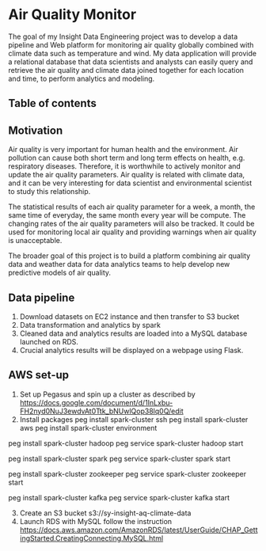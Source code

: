 # Air Quality Monitor
The goal of my Insight Data Engineering project was to develop a data pipeline and Web platform for monitoring air quality globally combined with climate data such as temperature and wind. My data application will provide a relational database that data scientists and analysts can easily query and retrieve the air quality and climate data joined together for each location and time, to perform analytics and modeling.

## Table of contents
## Motivation
Air quality is very important for human health and the environment. Air pollution can cause both short term and long term effects on health, e.g. respiratory diseases. Therefore, it is worthwhile to actively monitor and update the air quality parameters. Air quality is related with climate data, and it can be very interesting for data scientist and environmental scientist to study this relationship.

The statistical results of each air quality parameter for a week, a month, the same time of everyday, the same month every year will be compute. The changing rates of the air quality parameters will also be tracked. It could be used for monitoring local air quality and providing warnings when air quality is unacceptable.

The broader goal of this project is to build a platform combining air quality data and weather data for data analytics teams to help develop new predictive models of air quality.

## Data pipeline
1. Download datasets on EC2 instance and then transfer to S3 bucket
2. Data transformation and analytics by spark
3. Cleaned data and analytics results are loaded into a MySQL database launched on RDS.
4. Crucial analytics results will be displayed on a webpage using Flask.

## AWS set-up
1. Set up Pegasus and spin up a cluster as described by https://docs.google.com/document/d/1InLxbu-FH2nyd0NuJ3ewdvAt0Ttk_bNUwlQop38lq0Q/edit
2. Install packages
peg install spark-cluster ssh
peg install spark-cluster aws
peg install spark-cluster environment

peg install spark-cluster hadoop
peg service spark-cluster hadoop start

peg install spark-cluster spark
peg service spark-cluster spark start

peg install spark-cluster zookeeper
peg service spark-cluster zookeeper start

peg install spark-cluster kafka
peg service spark-cluster kafka start

3. Create an S3 bucket
    s3://sy-insight-aq-climate-data
4. Launch RDS with MySQL
    follow the instruction https://docs.aws.amazon.com/AmazonRDS/latest/UserGuide/CHAP_GettingStarted.CreatingConnecting.MySQL.html
